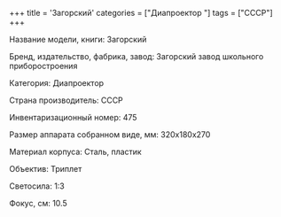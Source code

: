+++
title = 'Загорский'
categories = ["Диапроектор "]
tags = ["CCCР"]
+++

Название модели, книги: Загорский

Бренд, издательство, фабрика, завод: Загорский завод школьного приборостроения

Категория: Диапроектор

Страна производитель: CCCР

Инвентаризационный номер: 475

Размер аппарата  собранном виде, мм: 320х180х270

Материал корпуса: Сталь, пластик

Объектив: Триплет

Светосила: 1:3

Фокус, см: 10.5

